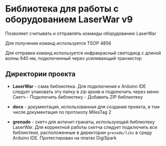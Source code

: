 # Библиотека для работы с оборудованием LaserWar v9

Позволяет считывать и отправлять команды оборудованию LaserWar

Для получения команд используется TSOP 4856

Для отправки команд используется инфракрасный светодиод с длиной волны 940 нм, подключенный через усиливающий транзистор

## Директории проекта
* **LaserWar** - сама библиотека. Для подключения к Arduino IDE следует упаковать эту папку в zip архив и подключить через меню Скетч - Подключить библиотеку - Добавить ZIP библиотеку

* **docs** - документация, использованная для создания проекта, в том числе документация по протоколу MilesTag 2

* **grenade** - скетч для античит-гранаты, использующей библиотеку LaserWar. Для корректной работы скетча следует подключить все библиотеки, расположенные в директории `grenade/libs` в среду Arduino IDE. Протестирован на платах DigiSpark

